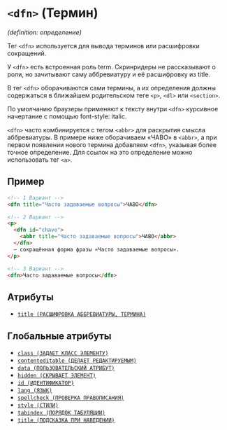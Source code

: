 # `<dfn>` (Термин)

_(definition: определение)_

Тег `<dfn>` используется для вывода терминов или расшифровки сокращений.

У `<dfn>` есть встроенная роль term. Скринридеры не рассказывают о роли, но зачитывают саму аббревиатуру и её расшифровку из title.

В тег `<dfn>` оборачиваются сами термины, а их определения должны содержаться в ближайшем родительском теге `<p>`, `<dl>` или `<section>`.

По умолчанию браузеры применяют к тексту внутри `<dfn>` курсивное начертание с помощью font-style: italic.

`<dfn>` часто комбинируется с тегом `<abbr>` для раскрытия смысла аббревиатуры. В примере ниже оборачиваем «ЧАВО» в `<abbr>`, а при первом появлении нового термина добавляем `<dfn>`, указывая более точное определение. Для ссылок на это определение можно использовать тег `<a>`.

## Пример

```html
<!-- 1 Вариант -->
<dfn title="Часто задаваемые вопросы">ЧАВО</dfn>

<!-- 2 Вариант -->
<p>
  <dfn id="chavo">
    <abbr title="Часто задаваемые вопросы">ЧАВО</abbr>
  </dfn>
  — сокращённая форма фразы «Часто задаваемые вопросы».
</p>

<!-- 3 Вариант -->
<dfn>Часто задаваемые вопросы</dfn>
```

## Атрибуты

- [`title (РАСШИФРОВКА АББРЕВИАТУРЫ, ТЕРМИНА)`](<../ATTRIBUTES/title (РАСШИФРОВКА АББРЕВИАТУРЫ, ТЕРМИНА).md>)

## Глобальные атрибуты

- [`class (ЗАДАЕТ КЛАСС ЭЛЕМЕНТУ)`](<../ATTRIBUTES GLOBAL/class (ЗАДАЕТ КЛАСС ЭЛЕМЕНТУ).md>)
- [`contenteditable (ДЕЛАЕТ РЕДАКТИРУЕМЫМ)`](<../ATTRIBUTES GLOBAL/contenteditable (ДЕЛАЕТ РЕДАКТИРУЕМЫМ).md>)
- [`data (ПОЛЬЗОВАТЕЛЬСКИЙ АТРИБУТ)`](<../ATTRIBUTES GLOBAL/data (ПОЛЬЗОВАТЕЛЬСКИЙ АТРИБУТ).md>)
- [`hidden (СКРЫВАЕТ ЭЛЕМЕНТ)`](<../ATTRIBUTES GLOBAL/hidden (СКРЫВАЕТ ЭЛЕМЕНТ).md>)
- [`id (ИДЕНТИФИКАТОР)`](<../ATTRIBUTES GLOBAL/id (ИДЕНТИФИКАТОР).md>)
- [`lang (ЯЗЫК)`](<../ATTRIBUTES GLOBAL/lang (ЯЗЫК).md>)
- [`spellcheck (ПРОВЕРКА ПРАВОПИСАНИЯ)`](<../ATTRIBUTES GLOBAL/spellcheck (ПРОВЕРКА ПРАВОПИСАНИЯ).md>)
- [`style (СТИЛИ)`](<../ATTRIBUTES GLOBAL/style (СТИЛИ).md>)
- [`tabindex (ПОРЯДОК ТАБУЛЯЦИИ)`](<../ATTRIBUTES GLOBAL/tabindex (ПОРЯДОК ТАБУЛЯЦИИ).md>)
- [`title (ПОДСКАЗКА ПРИ НАВЕДЕНИИ)`](<../ATTRIBUTES GLOBAL/title (ПОДСКАЗКА ПРИ НАВЕДЕНИИ).md>)
